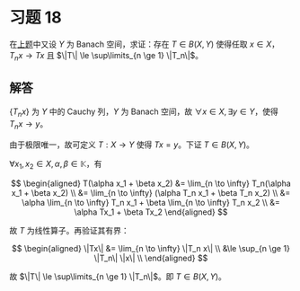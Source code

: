 # 习题 18

在[上题](./ex17.md)中又设 $Y$ 为 Banach 空间，求证：存在 $T \in B(X, Y)$ 使得任取 $x \in X$，$T_n x \to Tx$ 且 $\|T\| \le \sup\limits_{n \ge 1} \|T_n\|$。

## 解答

$\{T_n x\}$ 为 $Y$ 中的 Cauchy 列，$Y$ 为 Banach 空间，故 $\forall x \in X, \exists y \in Y$，使得 $T_n x \to y$。

由于极限唯一，故可定义 $T: X \to Y$ 使得 $Tx = y$。下证 $T \in B(X, Y)$。

$\forall x_1, x_2 \in X, \alpha, \beta \in \mathbb{K}$，有

$$
\begin{aligned}
T(\alpha x_1 + \beta x_2) &= \lim_{n \to \infty} T_n(\alpha x_1 + \beta x_2) \\
&= \lim_{n \to \infty} (\alpha T_n x_1 + \beta T_n x_2) \\
&= \alpha \lim_{n \to \infty} T_n x_1 + \beta \lim_{n \to \infty} T_n x_2 \\
&= \alpha Tx_1 + \beta Tx_2
\end{aligned}
$$

故 $T$ 为线性算子。再验证其有界：

$$
\begin{aligned}
\|Tx\| &= \lim_{n \to \infty} \|T_n x\| \\
&\le \sup_{n \ge 1} \|T_n\| \|x\| \\
\end{aligned}
$$

故 $\|T\| \le \sup\limits_{n \ge 1} \|T_n\|$。即 $T \in B(X, Y)$。
